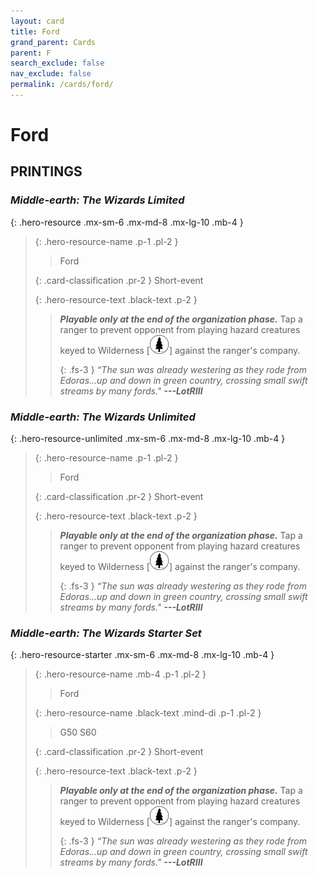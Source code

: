 ```yaml
---
layout: card
title: Ford
grand_parent: Cards
parent: F
search_exclude: false
nav_exclude: false
permalink: /cards/ford/
---
```


# Ford


## PRINTINGS


### _Middle-earth: The Wizards Limited_

{: .hero-resource .mx-sm-6 .mx-md-8 .mx-lg-10 .mb-4 }
> {: .hero-resource-name .p-1 .pl-2 }
> > <div class="card-mp"></div>
> > <div class="card-name">Ford</div>
>
> {: .card-classification .pr-2 }
> Short-event
>
> {: .hero-resource-text .black-text .p-2 }
> > ***Playable only at the end of the organization phase.*** Tap a ranger to prevent opponent from playing hazard creatures keyed to Wilderness <nobr>[<img src="/assets/images/wilderness.svg">]</nobr> against the ranger's company. 
> > 
> > {: .fs-3 } 
> > _“The sun was already westering as they rode from Edoras...up and down in green country, crossing small swift streams by many fords."_ ***---&#65279;LotRIII*** 
> 

### _Middle-earth: The Wizards Unlimited_

{: .hero-resource-unlimited .mx-sm-6 .mx-md-8 .mx-lg-10 .mb-4 }
> {: .hero-resource-name .p-1 .pl-2 }
> > <div class="card-mp"></div>
> > <div class="card-name">Ford</div>
>
> {: .card-classification .pr-2 }
> Short-event
>
> {: .hero-resource-text .black-text .p-2 }
> > ***Playable only at the end of the organization phase.*** Tap a ranger to prevent opponent from playing hazard creatures keyed to Wilderness <nobr>[<img src="/assets/images/wilderness.svg">]</nobr> against the ranger's company. 
> > 
> > {: .fs-3 } 
> > _“The sun was already westering as they rode from Edoras...up and down in green country, crossing small swift streams by many fords."_ ***---&#65279;LotRIII*** 
> 

### _Middle-earth: The Wizards Starter Set_

{: .hero-resource-starter .mx-sm-6 .mx-md-8 .mx-lg-10 .mb-4 }
> {: .hero-resource-name .mb-4 .p-1 .pl-2 }
> > <div class="card-mp"></div>
> > <div class="card-name">Ford</div>
>
> {: .hero-resource-name .black-text .mind-di .p-1 .pl-2 }
> > <span class="red-text">G50 S60</span>
>
> {: .card-classification .pr-2 }
> Short-event
>
> {: .hero-resource-text .black-text .p-2 }
> > ***Playable only at the end of the organization phase.*** Tap a ranger to prevent opponent from playing hazard creatures keyed to Wilderness <nobr>[<img src="/assets/images/wilderness.svg">]</nobr> against the ranger's company. 
> > 
> > {: .fs-3 } 
> > _“The sun was already westering as they rode from Edoras...up and down in green country, crossing small swift streams by many fords."_ ***---&#65279;LotRIII*** 
> 
